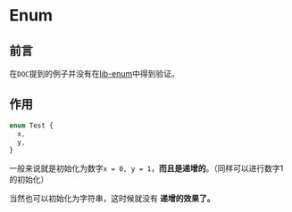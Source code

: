 # Enum

## 前言

在`DOC`提到的例子并没有在[lib-enum]()中得到验证。

## 作用

```js
enum Test {
  x,
  y,
}
```

一般来说就是初始化为数字`x = 0, y = 1`，**而且是递增的**。（同样可以进行数字1的初始化）

当然也可以初始化为字符串，这时候就没有 **递增的效果了。**
